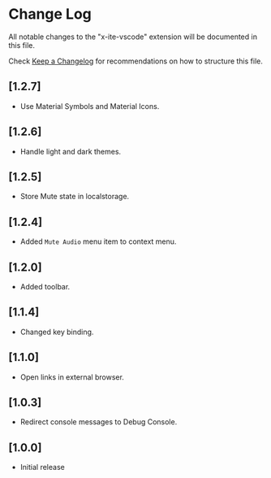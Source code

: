 # Change Log

All notable changes to the "x-ite-vscode" extension will be documented in this file.

Check [Keep a Changelog](http://keepachangelog.com/) for recommendations on how to structure this file.

## [1.2.7]

* Use Material Symbols and Material Icons.

## [1.2.6]

* Handle light and dark themes.

## [1.2.5]

* Store Mute state in localstorage.

## [1.2.4]

* Added `Mute Audio` menu item to context menu.

## [1.2.0]

* Added toolbar.

## [1.1.4]

* Changed key binding.

## [1.1.0]

* Open links in external browser.

## [1.0.3]

* Redirect console messages to Debug Console.

## [1.0.0]

- Initial release
